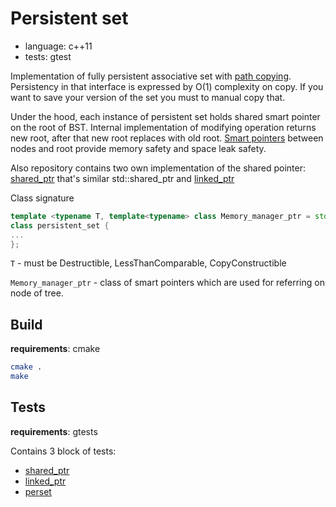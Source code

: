 # Persistent set

- language: c++11
- tests: gtest

Implementation of fully persistent associative set with [path copying](https://en.wikipedia.org/wiki/Persistent_data_structure#Path_copying).
Persistency in that interface is expressed by O(1) complexity on copy. 
If you want to save your version of the set you must to manual copy that.

Under the hood, each instance of persistent set holds shared smart pointer on the root of BST. Internal implementation of modifying operation 
returns new root, after that new root replaces with old root. [
Smart pointers](https://github.com/GoPavel/cpp-course/tree/master/persistent_set/smart_pointers) 
between nodes and root provide memory safety and space leak safety.

Also repository contains two own implementation of the shared pointer: 
[shared_ptr](https://github.com/GoPavel/cpp-course/blob/master/persistent_set/smart_pointers/shared_ptr.h) that's similar std::shared_ptr
and
[linked_ptr](https://github.com/GoPavel/cpp-course/blob/master/persistent_set/smart_pointers/linked_ptr.h)

Сlass signature
```c++
template <typename T, template<typename> class Memory_manager_ptr = std::shared_ptr>
class persistent_set {
...
};
```

`T` - must be Destructible, LessThanComparable, CopyConstructible

`Memory_manager_ptr` - class of smart pointers which are used for referring on node of tree.


## Build

**requirements**: cmake

```bash
cmake .
make
```

## Tests

**requirements**: gtests

Contains 3 block of tests:
- [shared_ptr](https://github.com/GoPavel/cpp-course/blob/master/persistent_set/perset_testing.cpp#L17)
- [linked_ptr](https://github.com/GoPavel/cpp-course/blob/master/persistent_set/perset_testing.cpp#L79)
- [perset](https://github.com/GoPavel/cpp-course/blob/master/persistent_set/perset_testing.cpp#L162)

